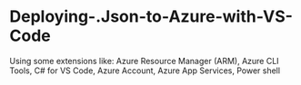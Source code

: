 # Deploying-.Json-to-Azure-with-VS-Code
Using some extensions like: Azure Resource Manager (ARM), Azure CLI Tools, C# for VS Code, Azure Account, Azure App Services, Power shell
